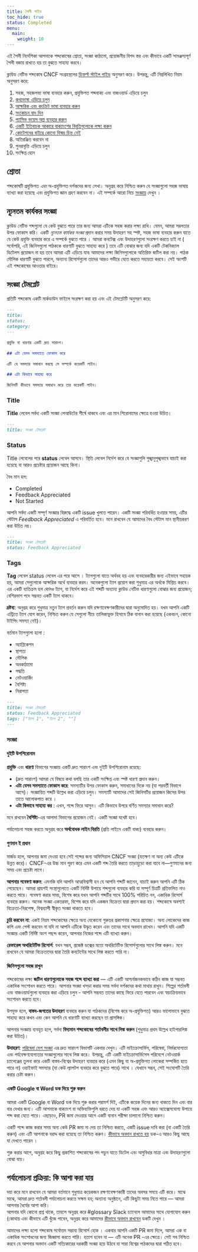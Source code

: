 ```yaml
---
title: শৈলী গাইড
toc_hide: true
status: Completed
menu:
  main:
    weight: 10   
---
```


এই শৈলী নির্দেশিকা আপনাকে শব্দকোষের শ্রোতা, সংজ্ঞা কাঠামো, প্রয়োজনীয় বিশদ স্তর এবং কীভাবে একটি সামঞ্জস্যপূর্ণ শৈলী বজায় রাখতে হয় তা বুঝতে সাহায্য করবে।

ক্লাউড নেটিভ শব্দকোষ CNCF সংগ্রহস্থলের [ডিফল্ট স্টাইল গাইড](https://github.com/cncf/foundation/blob/master/style-guide.md) অনুসরণ করে। 
উপরন্তু, এটি নিম্নলিখিত নিয়ম অনুসরণ করে:

1. সহজ, সহজলভ্য ভাষা ব্যবহার করুন, প্রযুক্তিগত শব্দবাক্য এবং বাজওয়ার্ড এড়িয়ে চলুন
2. [কথ্যভাষা এড়িয়ে চলুন](https://en.wikipedia.org/wiki/Colloquialism)
3. [আক্ষরিক এবং কংক্রিট ভাষা ব্যবহার করুন](https://guidetogrammar.org/grammar/composition/abstract.htm)
4. [সংকোচন বাদ দিন](https://en.wikipedia.org/wiki/Contraction_(grammar))
5. [প্যাসিভ ভয়েস অল্প ব্যবহার করুন](https://www.ef.com/ca/english-resources/english-grammar/passive-voice/)
6. [একটি ইতিবাচক আকারে বাক্যাংশের বিবৃতিগুলোকে লক্ষ্য করুন](https://examples.yourdictionary.com/positive-sentence-examples.html)
7. [কোটেশনের বাইরে কোনো বিস্ময় চিহ্ন নেই](https://www.grammarly.com/blog/exclamation-mark/)
8. অতিরঞ্জিত করবেন না
9. পুনরাবৃত্তি এড়িয়ে চলুন
10. সংক্ষিপ্ত হোন

## শ্রোতা

শব্দকোষটি প্রযুক্তিগত *এবং* অ-প্রযুক্তিগত দর্শকদের জন্য লেখা। 
অনুগ্রহ করে নিশ্চিত করুন যে সংজ্ঞাগুলো সহজ ভাষায় ব্যাখ্যা করা হয়েছে এবং প্রযুক্তিগত জ্ঞান গ্রহণ করবেন না। এই সম্পর্কে আরো নিচে [সংজ্ঞায়](#সংজ্ঞা) দেখুন ।  

## ন্যূনতম কার্যকর সংজ্ঞা

ক্লাউড নেটিভ শব্দগুলো যে কেউ বুঝতে পারে তার জন্য আমরা এটিকে সহজ করার লক্ষ্য রাখি।
যেমন, আমরা সরলতার উপর ফোকাস করি।
একটি *ন্যূনতম কার্যকর সংজ্ঞা* প্রদান করার সময় উদাহরণ সহ স্পষ্ট, সহজ ভাষা ব্যবহার করুন যাতে  যে কেউ প্রযুক্তি ব্যবহার করে এ সম্পর্কে  বুঝতে পারে ।
আমরা কনটেক্স এবং উদাহরণগুলো সংরক্ষণ করতে চাই না ( সর্বোপরি, এই জিনিসগুলো পাঠককে ধারণাটি বুঝতে সাহায্য করে ) তবে এটি বোঝার জন্য যদি একটি টেকনিক্যাল ডিটেলস প্রয়োজন না হয় তবে আমরা এটি এড়িয়ে যাব৷
আমাদের লক্ষ্য জিনিসগুলোকে অতিরিক্ত জটিল করা নয়। পাঠক মৌলিক ধারণাটি বুঝতে পারলে, অন্যান্য রিসোর্সগুলো তাদের আরও গভীরে যেতে করতে সহায়তা করবে। 
 সেই অংশটি এই শব্দকোষের আওতার বাইরে।

## সংজ্ঞা টেমপ্লেট

প্রতিটি শব্দকোষ একটি মার্কডাউন ফাইলে সংরক্ষণ করা হয় এবং এই টেমপ্লেটটি অনুসরণ করে:

```md
---
title: 
status: 
category: 
---

প্রযুক্তি বা ধারণার একটি দ্রুত সারাংশ।

## এটা যেসব সমস্যাতে ফোকাস করে

এটি যে সমস্যার সমাধান করছে সে সম্পর্কে কয়েকটি লাইন।

## এটা কিভাবে সাহায্য করে

জিনিসটি কীভাবে সমস্যার সমাধান করে তার কয়েকটি লাইন।

```

### Title

**Title** লেবেল সর্বদা একটি সংজ্ঞা লেআউটের শীর্ষে থাকবে এবং এর মান শিরোনামের ক্ষেত্রে হওয়া উচিত। 

```md
---
title: সংজ্ঞা টেমপ্লেট
```

### Status

Title লেবেলের পরে **status** লেবেল আসবে। স্থিতি লেবেল নির্দেশ করে যে সংজ্ঞাগুলি পুঙ্খানুপুঙ্খভাবে যাচাই করা হয়েছে বা আরও প্রচেষ্টার প্রয়োজন আছে কিনা।

বৈধ মান হল:

- Completed
- Feedback Appreciated 
- Not Started

আপনি সর্বদা একটি সম্পূর্ণ সংজ্ঞার বিরুদ্ধে একটি issue খুলতে পারেন। একটি সংজ্ঞা পরিবর্ধিত হওয়ার সময়, এটির স্টেটাস *Feedback Appreciated* এ পরিবর্তিত হবে। মনে রাখবেন যে আমাদের বৈধ স্টেটাস মান স্থানীয়করণ করা উচিত নয়।

```md
---
title: সংজ্ঞা টেমপ্লেট
status: Feedback Appreciated
```

### Tags  

**Tag** লেবেল status লেবেল এর পরে আসে ।
ট্যাগগুলো যাতে অর্থবহ হয় এবং ব্যবহারকারীর জন্য এইভাবে সহায়ক হয়, আমরা সেগুলোকে আক্ষরিক অর্থে ব্যবহার করব। 
অনেকগুলো ট্যাগ প্রয়োগ করা শুধুমাত্র এর অর্থকে মিশ্রিত করবে ৷ 
এর একটি ব্যতিক্রম হল `মৌলিক` ট্যাগ, যা নির্দেশ করে এই শব্দটি অন্যান্য ক্লাউড নেটিভ ধারণাগুলো  বোঝার জন্য প্রয়োজন; বেশিরভাগ পদে সম্ভবত একটি ট্যাগ থাকবে।

**দ্রষ্টব্য**: অনুগ্রহ করে শুধুমাত্র নতুন ট্যাগ প্রবর্তন করুন যদি রক্ষণাবেক্ষণকারীদের দ্বারা অনুমোদিত হয়। যখন আপনি একটি এন্ট্রিতে ট্যাগ যোগ করেন, নিশ্চিত করুন যে সেগুলো নীচে তালিকাভুক্ত হিসাবে ঠিক বানান করা হয়েছে (একবচন, কোনো টাইপিং সমস্যা নেই)।

বর্তমান ট্যাগগুলো হলো :

- অ্যাপ্লিকেশন
- স্থাপত্য
- মৌলিক
- অবকাঠামো
- পদ্ধতি
- নেটওয়ার্কিং
- বৈশিষ্ট্য
- নিরাপত্তা

```md
---
title: সংজ্ঞা টেমপ্লেট
status: Feedback Appreciated
tags: ["ট্যাগ 1", "ট্যাগ 2", ""]
---
```

### সংজ্ঞা

#### দুইটি উপশিরোনাম 

**প্রযুক্তি** এবং **ধারণা** বিভাগের সংজ্ঞায় একটি দ্রুত সারাংশ এবং দুইটি উপশিরোনাম রয়েছে:  

- (দ্রুত সারাংশ) আমরা যে বিষয়ে কথা বলছি তার একটি সংক্ষিপ্ত এবং স্পষ্ট ধারণা প্রদান করুন। 
- **এটা যেসব সমস্যাতে ফোকাস করে**: সমস্যাটির উপর ফোকাস করুন, সমাধানের দিকে নয় (যা পরবর্তী বিভাগে আসে)।
  সংজ্ঞায়িত শব্দটি উল্লেখ করা এড়িয়ে চলুন। সমস্যাটি আমাদের সেই জিনিসটির প্রয়োজন কিসের উপর তাতে আলোকপাত করে ।
- **এটা কিভাবে সাহায্য কর** : এখন, শব্দে  ফিরে আসুন।  এটি কিভাবে উপরে বর্ণিত সমস্যার সমাধান করে?

মনে রাখবেন **বৈশিষ্ট্য**-এর আলাদা বিভাগের প্রয়োজন নেই। একটি সংজ্ঞা যথেষ্ট হবে।

পর্যালোচনা সহজ করতে অনুগ্রহ করে **অর্থবোধক লাইন বিরতি** (প্রতি লাইনে একটি বাক্য) ব্যবহার করুন।

#### গুণমান ই  প্রধান

মার্জড হলে, আপনার জমা দেওয়া হবে সেই শব্দের জন্য অফিসিয়াল CNCF সংজ্ঞা (যতক্ষণ না অন্য কেউ এটিকে উন্নত করে)।
CNCF-এর উচ্চ মান পূরণ করে এমন একটি শব্দ তৈরি করতে তাড়াহুড়ো করা যাবে না—গুণমানের জন্য সময় এবং প্রচেষ্টা লাগে।

**আপনার গবেষণা করুন**: এমনকি যদি আপনি আত্মবিশ্বাসী হন যে আপনি শব্দটি জানেন, যাচাই করুন আপনি এটি ঠিক পেয়েছেন।
আমরা প্রায়শই সংস্থাগুলোতে একটি নির্দিষ্ট উপায়ে শব্দগুলো ব্যবহার করি যা সম্পূর্ণ চিত্রটি প্রতিফলিত নাও করতে পারে। 
গবেষণা করার সময়, বিশেষ করে যখন আপনি শব্দটির সাথে 100% পরিচিত নন, একাধিক রিসোর্স ব্যবহার করুন।
অনেক সংজ্ঞা একতরফা, বিশেষ করে যদি একজন বিক্রেতা দ্বারা প্রদান করা হয়। 
শব্দকোষে অবশ্যই বিক্রেতা-নিরপেক্ষ, বিশ্বব্যাপী স্বীকৃত সংজ্ঞা থাকতে হবে।

**চুরি করবেন না**: একই নিয়ম শব্দকোষের ক্ষেত্রে অন্য যেকোনো গুরুতর প্রকাশনার ক্ষেত্রে প্রযোজ্য।
অন্য লোকেদের কাজ কপি এবং পেস্ট করবেন না যদি না আপনি এটিকে উদ্ধৃত করেন এবং তাদের সাথে অবদান রাখেন।
আপনি যদি একটি সংজ্ঞার একটি নির্দিষ্ট অংশ পছন্দ করেন, আপনার নিজের শব্দে এটি ব্যাখ্যা করুন।

**রেফারেন্স অথরিটেটিভ রিসোর্স**: যখন সম্ভব, প্রজেক্ট ডক্সের মতো অথরিটেটিভ রিসোর্সগুলোর সাথে লিঙ্ক করুন। 
মনে রাখবেন যে আমরা বিক্রেতাদের দ্বারা তৈরি কনটেন্টের সাথে লিঙ্ক করতে পারি না।

#### জিনিসগুলো সহজ রাখুন

শব্দকোষের লক্ষ্য **জটিল ধারণাগুলোকে সহজ শব্দে ব্যাখ্যা করা** — এটি একটি আশ্চর্যজনকভাবে কঠিন কাজ যা সম্ভবত একাধিক সংশোধন করতে পারে। 
আপনার সংজ্ঞা খসড়া করার সময় সর্বদা দর্শকদের কথা মাথায় রাখুন।
শিল্পের শর্তাবলী এবং বাজওয়ার্ডগুলো ব্যবহার করা এড়িয়ে চলুন - আপনি সম্ভবত তাদের কাছে ফিরে যেতে পারবেন এবং স্বয়ংক্রিয়ভাবে সংশোধন করতে হবে।

উপযুক্ত হলে, **বাস্তব-জগতের উদাহরণ** ব্যবহার করুন যা পাঠকদের (বিশেষ করে অ-প্রযুক্তিগত) আরও ভালোভাবে বুঝতে সাহায্য করে কখন এবং কেন আপনি যে ধারণাটি ব্যাখ্যা করছেন তা প্রাসঙ্গিক।

আপনার সংজ্ঞায় ব্যবহৃত হলে, সর্বদা **বিদ্যমান শব্দকোষের শর্তাবলীর সাথে লিঙ্ক করুন** (শুধুমাত্র প্রথম উল্লেখ হাইপারলিঙ্ক করা উচিত)।

**উদাহরণ**: [পরিষেবা মেশ সংজ্ঞা](/bn/service-mesh/) এর দ্রুত সারাংশ বিভাগটি একবার দেখুন। 
এটি মাইক্রোসার্ভিস, পরিষেবা, নির্ভরযোগ্যতা এবং পর্যবেক্ষণযোগ্যতার সংজ্ঞাগুলোর সাথে লিঙ্ক করে। 
উপরন্তু, এটি একটি মাইক্রোসার্ভিসেস পরিবেশে নেটওয়ার্ক চ্যালেঞ্জের তুলনা করে একটি বাস্তব-বিশ্বের উদাহরণ ব্যবহার করে (এমন কিছু যা অ-প্রযুক্তিগত লোকেরা সম্পর্কিত হতে পারে না)
ওয়াইফাই সমস্যার (যা কেউ ল্যাপটপ ব্যবহার করে বুঝতে পারে) সাথে । 
যেখানে সম্ভব, সেই সংযোগটি তৈরি করার চেষ্টা করুন।

#### একটি Google বা Word ডক দিয়ে শুরু করুন

আমরা একটি Google বা Word ডক দিয়ে শুরু করার পরামর্শ দিই, এটিকে কয়েক দিনের জন্য থাকতে দিন এবং বার বার  দেখার জন্য। 
এটি আপনাকে বাক্যাংশ বা অভিব্যক্তিগুলি ধরতে দেয় যা একটি সহজ এবং আরও অ্যাক্সেসযোগ্য উপায়ে শব্দ করা যেতে পারে। 
এছাড়াও,  PR জমা দেওয়ার আগে একটি বানান পরীক্ষা চালানো নিশ্চিত করুন।

একটি শব্দে  কাজ করার সময় অন্য কেউ PR জমা না দেয় তা নিশ্চিত করতে, একটি issue দাবি করা (বা একটি তৈরি করুন) এবং এটি আপনাকে বরাদ্দ করা হয়েছে তা নিশ্চিত করুন। 
[কীভাবে অবদান রাখতে হয়](/bn/contribute/) ডক-এ আরও কিছু আছে যা দেখতে পারেন  ।

শুরু করার আগে, অনুগ্রহ করে কিছু প্রকাশিত শব্দকোষের পদ পড়ুন 
যাতে ডিটেল এবং অসুবিধার মাত্রা এবং উদাহরণগুলো  বোঝা যায়।

## পর্যালোচনা প্রক্রিয়া: কি আশা করা যায়

দয়া করে মনে রাখবেন যে আমরা বর্তমানে শুধুমাত্র কয়েকজন রক্ষণাবেক্ষণকারী তাদের অবসর সময়ে এটি করে। 
মাঝে মাঝে, আমরা দ্রুত শর্তাবলী পর্যালোচনা করতে সক্ষম হব; অন্যান্য অনুষ্ঠানে, এটি কিছুটা সময় নিতে পারে — আমরা আপনার ধৈর্যের আশা করি।  
আপনার যদি কোনো প্রশ্ন থাকে, তাহলে অনুগ্রহ করে #glossary Slack চ্যানেলে আমাদের সাথে যোগাযোগ করুন 
(কোথায় এবং কীভাবে এটি খুঁজে পাবেন, অনুগ্রহ করে আমাদের [কীভাবে অবদান রাখবেন](/bn/contribute/)  ডকটি দেখুন ।

আমাদের লক্ষ্য হলো শব্দকোষ সর্বোত্তম সম্ভাব্য রিসোর্স হোক । 
একবার আপনি একটি PR জমা দিলে, আমরা এক বা একাধিক সংশোধনের জন্য জিজ্ঞাসা করতে পারি। 
হতাশ হবেন না — এটি অনেক  PR -এর ক্ষেত্রে। 
সেই সব  নিশ্চিত করবে যে আপনার অবদান একটি সত্যিকারের দরকারী সংজ্ঞা হয়ে উঠবে যা সারা বিশ্বের পাঠকদের দ্বারা পঠিত হবে।

